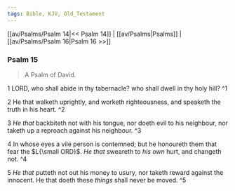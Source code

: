 ```yaml
---
tags: Bible, KJV, Old_Testament
---
```


[[av/Psalms/Psalm 14|<< Psalm 14]] | [[av/Psalms|Psalms]] | [[av/Psalms/Psalm 16|Psalm 16 >>]]

### Psalm 15

> A Psalm of David.

1 LORD, who shall abide in thy tabernacle? who shall dwell in thy holy hill? ^1

2 He that walketh uprightly, and worketh righteousness, and speaketh the truth in his heart. ^2

3 _He_ _that_ backbiteth not with his tongue, nor doeth evil to his neighbour, nor taketh up a reproach against his neighbour. ^3

4 In whose eyes a vile person is contemned; but he honoureth them that fear the $L{\small ORD}$. _He_ _that_ sweareth to _his_ _own_ hurt, and changeth not. ^4

5 _He_ _that_ putteth not out his money to usury, nor taketh reward against the innocent. He that doeth these _things_ shall never be moved. ^5
